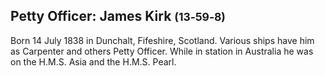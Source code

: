 ## Petty Officer: James Kirk <small>(13‑59‑8)</small>

Born 14 July 1838 in Dunchalt, Fifeshire, Scotland. Various ships have him as Carpenter and others Petty Officer. While in station in Australia he was on the H.M.S. Asia and the H.M.S. Pearl.
